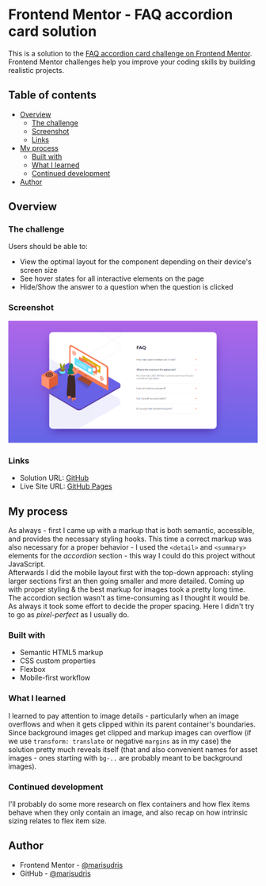 # Frontend Mentor - FAQ accordion card solution

This is a solution to the [FAQ accordion card challenge on Frontend Mentor](https://www.frontendmentor.io/challenges/faq-accordion-card-XlyjD0Oam). Frontend Mentor challenges help you improve your coding skills by building realistic projects.

## Table of contents

- [Overview](#overview)
  - [The challenge](#the-challenge)
  - [Screenshot](#screenshot)
  - [Links](#links)
- [My process](#my-process)
  - [Built with](#built-with)
  - [What I learned](#what-i-learned)
  - [Continued development](#continued-development)
- [Author](#author)

## Overview

### The challenge

Users should be able to:

- View the optimal layout for the component depending on their device's screen size
- See hover states for all interactive elements on the page
- Hide/Show the answer to a question when the question is clicked

### Screenshot

![](./design/my-solution.png)

### Links

- Solution URL: [GitHub](https://github.com/marisudris/frontend-mentor-faq-accordion-card)
- Live Site URL: [GitHub Pages](https://marisudris.github.io/frontend-mentor-faq-accordion-card/)

## My process

As always - first I came up with a markup that is both semantic, accessible, and provides the necessary styling hooks. This time a correct markup was also necessary for a proper behavior - I used the `<detail>` and `<summary>` elements for the _accordion_ section - this way I could do this project without JavaScript.  
Afterwards I did the mobile layout first with the top-down approach: styling larger sections
first an then going smaller and more detailed. Coming up with proper styling & the best markup for
images took a pretty long time. The accordion section wasn't as time-consuming as I thought it
would be. As always it took some effort to decide the proper spacing. Here I didn't try to go as _pixel-perfect_
as I usually do.

### Built with

- Semantic HTML5 markup
- CSS custom properties
- Flexbox
- Mobile-first workflow

### What I learned

I learned to pay attention to image details - particularly when an image overflows and when it gets
clipped within its parent container's boundaries. Since background images get clipped and markup images
can overflow (if we use `transform: translate` or negative `margins` as in my case) the solution pretty much reveals itself (that and also convenient names for asset images - ones starting with `bg-..` are probably meant to be background images).

### Continued development

I'll probably do some more research on flex containers and how flex items behave when they only contain an image, and also recap on how intrinsic sizing relates to flex item size.

## Author

- Frontend Mentor - [@marisudris](https://www.frontendmentor.io/profile/marisudris)
- GitHub - [@marisudris](https://www.github.com/marisudris)
